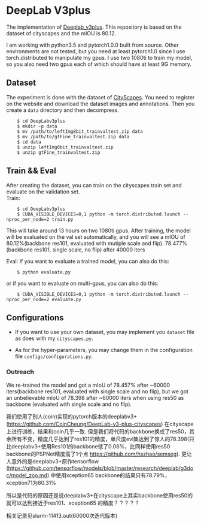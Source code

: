 # DeepLab V3plus
The implementation of [Deeplab_v3plus](https://arxiv.org/abs/1802.02611). This repository is based on the dataset of cityscapes and the mIOU is 80.12.

I am working with python3.5 and pytorch1.0.0 built from source. Other environments are not tested, but you need at least pytorch1.0 since I use torch.distributed to manipulate my gpus. I use two 1080ti to train my model, so you also need two gpus each of which should have at least 9G memory.


## Dataset
The experiment is done with the dataset of [CityScapes](https://www.cityscapes-dataset.com/). You need to register on the website and download the dataset images and annotations. Then you create a `data` directory and then decompress.
```
    $ cd DeepLabv3plus
    $ mkdir -p data
    $ mv /path/to/leftImg8bit_trainvaltest.zip data
    $ mv /path/to/gtFine_trainvaltest.zip data
    $ cd data
    $ unzip leftImg8bit_trainvaltest.zip
    $ unzip gtFine_trainvaltest.zip
```


## Train && Eval
After creating the dataset, you can train on the cityscapes train set and evaluate on the validation set.  
Train: 
```
    $ cd DeepLabv3plus
    $ CUDA_VISIBLE_DEVICES=0,1 python -m torch.distributed.launch --nproc_per_node=2 train.py
```
This will take around 13 hours on two 1080ti gpus. After training, the model will be evaluated on the val set automatically, and you will see a mIOU of 80.12%(backbone res101, evaluated with mutiple scale and flip). 78.477%(backbone res101, single scale, no flip) after 40000 iters

Eval:
If you want to evaluate a trained model, you can also do this: 
```
    $ python evaluate.py
```
or if you want to evaluate on multi-gpus, you can also do this: 
```
    $ CUDA_VISIBLE_DEVICES=0,1 python -m torch.distributed.launch --nproc_per_node=2 evaluate.py
```

## Configurations
* If you want to use your own dataset, you may implement you `dataset` file as does with my `cityscapes.py`. 

* As for the hyper-parameters, you may change them in the configuration file `configs/configurations.py`.


### Outreach

We re-trained the model and got a mIoU of 78.457% after ~60000 iters(backbone res101, evaluated with single scale and no flip), but we got an unbelievable mIoU of 78.398 after ~60000 iters when using res50 as backbone (evaluated with single scale and no flip).

我们使用了别人(coin)实现的pytorch版本的deeplabv3+(https://github.com/CoinCheung/DeepLab-v3-plus-cityscapes)  在cityscape上进行训练，结果和coin几乎一致. 但是我们将代码的backbone换成了res50，其余所有不变，精度几乎达到了res101的精度，单尺度evl集达到了惊人的78.398(只比deeplabv3+使用Res101的backbone低了0.06%，比同样使用res50 backbone的PSPNet精度高了1个点 https://github.com/hszhao/semseg).
更让人意外的是deeplabv3+原作tensorflow (https://github.com/tensorflow/models/blob/master/research/deeplab/g3doc/model_zoo.md) 中使用xception65 backbone的结果只有78.79%，xception71为80.31% 

所以是代码的原因还是说deeplabv3+在cityscape上其实backbone使用res50的就可以达到接近于res101、xception65 的精度？？？？？

相关记录见slurm-11413.out(60000次迭代版本)


